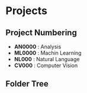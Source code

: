 # Projects

## Project Numbering
- **AN0000** : Analysis
- **ML0000** : Machin Learning 
- **NL000** : Natural Language
- **CV000** : Computer Vision

## Folder Tree
